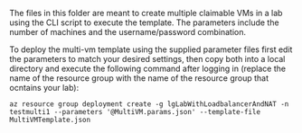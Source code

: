 The files in this folder are meant to create multiple claimable VMs in a lab using the CLI script to execute the template. The parameters include the number of machines and the username/password combination.

To deploy the multi-vm template using the supplied parameter files first edit the parameters to match your desired settings, then copy both into a local directory and execute the following command after logging in (replace the name of the resource group with the name of the resource group that ocntains your lab):

`az resource group deployment create -g lgLabWithLoadbalancerAndNAT -n testmulti1 --parameters '@MultiVM.params.json' --template-file  MultiVMTemplate.json`